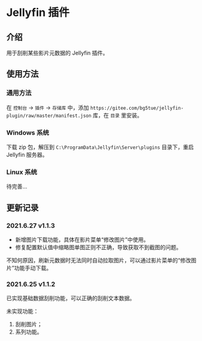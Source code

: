 # Jellyfin 插件

## 介绍

用于刮削某些影片元数据的 Jellyfin 插件。

## 使用方法

### 通用方法

在 `控制台` -> `插件` -> `存储库` 中，添加 `https://gitee.com/bg5tue/jellyfin-plugin/raw/master/manifest.json` 库，在 `目录` 里安装。

### Windows 系统

下载 zip 包，解压到 `C:\ProgramData\Jellyfin\Server\plugins` 目录下，重启 Jellyfin 服务器。

### Linux 系统

待完善...

## 更新记录

### 2021.6.27 v1.1.3

* 新增图片下载功能，具体在影片菜单“修改图片”中使用。
* 修复配置默认值中缩略图单图正则不正确，导致获取不到截图的问题。

不知何原因，刷新元数据时无法同时自动拉取图片，可以通过影片菜单的“修改图片”功能手动下载。

### 2021.6.25 v1.1.2

已实现基础数据刮削功能，可以正确的刮削文本数据。

未实现功能：

1. 刮削图片；
2. 系列功能。
